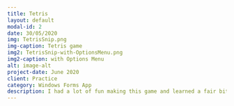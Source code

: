 ```yaml
---
title: Tetris
layout: default
modal-id: 2
date: 30/05/2020
img: TetrisSnip.png
img-caption: Tetris game
img2: TetrisSnip-with-OptionsMenu.png
img2-caption: with Options Menu
alt: image-alt
project-date: June 2020
client: Practice
category: Windows Forms App
description: I had a lot of fun making this game and learned a fair bit as well.
---
```


